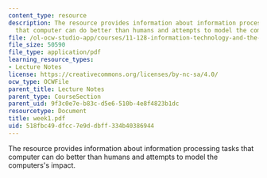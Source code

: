 ```yaml
---
content_type: resource
description: The resource provides information about information processing tasks
  that computer can do better than humans and attempts to model the computers's impact.
file: /ol-ocw-studio-app/courses/11-128-information-technology-and-the-labor-market-spring-2005/518fbc49dfcc7e9ddbff334b40386944_week1.pdf
file_size: 50590
file_type: application/pdf
learning_resource_types:
- Lecture Notes
license: https://creativecommons.org/licenses/by-nc-sa/4.0/
ocw_type: OCWFile
parent_title: Lecture Notes
parent_type: CourseSection
parent_uid: 9f3c0e7e-b83c-d5e6-510b-4e8f4823b1dc
resourcetype: Document
title: week1.pdf
uid: 518fbc49-dfcc-7e9d-dbff-334b40386944
---
```

The resource provides information about information processing tasks that computer can do better than humans and attempts to model the computers's impact.